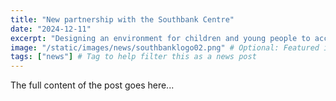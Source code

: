 ```yaml
---
title: "New partnership with the Southbank Centre"
date: "2024-12-11"
excerpt: "Designing an environment for children and young people to access creative health opportunities at the Southbank Centre."
image: "/static/images/news/southbanklogo02.png" # Optional: Featured image
tags: ["news"] # Tag to help filter this as a news post
---
```


The full content of the post goes here...